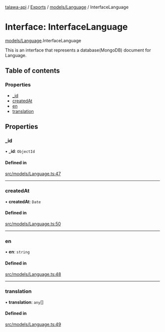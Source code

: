[talawa-api](../README.md) / [Exports](../modules.md) / [models/Language](../modules/models_Language.md) / InterfaceLanguage

# Interface: InterfaceLanguage

[models/Language](../modules/models_Language.md).InterfaceLanguage

This is an interface that represents a database(MongoDB) document for Language.

## Table of contents

### Properties

- [\_id](models_Language.InterfaceLanguage.md#_id)
- [createdAt](models_Language.InterfaceLanguage.md#createdat)
- [en](models_Language.InterfaceLanguage.md#en)
- [translation](models_Language.InterfaceLanguage.md#translation)

## Properties

### \_id

• **\_id**: `ObjectId`

#### Defined in

[src/models/Language.ts:47](https://github.com/PalisadoesFoundation/talawa-api/blob/ae7aa4f/src/models/Language.ts#L47)

___

### createdAt

• **createdAt**: `Date`

#### Defined in

[src/models/Language.ts:50](https://github.com/PalisadoesFoundation/talawa-api/blob/ae7aa4f/src/models/Language.ts#L50)

___

### en

• **en**: `string`

#### Defined in

[src/models/Language.ts:48](https://github.com/PalisadoesFoundation/talawa-api/blob/ae7aa4f/src/models/Language.ts#L48)

___

### translation

• **translation**: `any`[]

#### Defined in

[src/models/Language.ts:49](https://github.com/PalisadoesFoundation/talawa-api/blob/ae7aa4f/src/models/Language.ts#L49)
